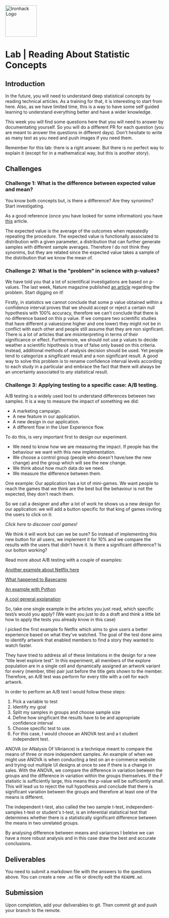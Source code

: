 <img src="https://bit.ly/2VnXWr2" alt="Ironhack Logo" width="100"/>

# Lab | Reading About Statistic Concepts

## Introduction

In the future, you will need to understand deep statistical concepts by reading technical articles. As a training for that, it is interesting to start from here. Also, as we have limited time, this is a way to have some self guided learning to understand everything better and have a wider knowledge.

This week you will find some questions here that you will need to answer by documentating yourself. So you will do a different PR for each question (you are meant to answer the questions in different days). Don't hesitate to write as many text as you need and push images if you need them.

Remember for this lab: there is a right answer. But there is no perfect way to explain it (except for in a mathematical way, but this is another story).

## Challenges

### Challenge 1: What is the difference between expected value and mean?
You know both concepts but, is there a difference? Are they synonims? Start investigating. 

As a good reference (once you have looked for some information) you have   [this](http://expected.news/value2) article.

The expected value is the average of the outcomes when repeatedly repeating the procedure. The expected value is functionally associated to distribution with a given parameter, a distribution that can further generate samples with different sample averages. Therefore I do not think they synonims, but they are related since the expected value takes a sample of the distribution that we know the mean of.

### Challenge 2: What is the "problem" in science with p-values?
We have told you that a lot of scientifical investigations are based on p-values. The last week, Nature magazine published [an article](http://nature.social/statistical4) regarding the problem. Start digging on it!

Firstly, in statistics we cannot conclude that some p value obtained within a confidence interval proves that we should accept or reject a certain null hypothesis with 100% accuracy, therefore we can't conclude that there is no difference based on this p value. If we compare two scientific studies that have different p values(one higher and one lower) they might not be in conflict with each other and people still assume that they are non signficant. There is a lot of articles that are misinterpreting in terms of their significance or effect. Furthermore, we should not use p values to decide weather a scientific hipothesis is true of false only based on this criteria. Instead, additional methods of analysis decision should be used. Yet people tend to categorize a singificant result and a non significant result. A good way to solve this problem is to rename confidence interval levels according to each study in a particular and embrace the fact that there will always be an uncertainty associated to any statistical result. 


### Challenge 3: Applying testing to a specific case: A/B testing.
A/B testing is a widely used tool to understand differences between two samples. It is a way to measure the impact of something we did: 
* A marketing campaign.
* A new feature in our application. 
* A new design in our application.
* A different flow in the User Experience flow.

To do this, is very important first to design our experiment. 
* We need to know how we are measuring the impact. If people has the behaviour we want with this new implementation.
* We choose a control group (people who doesn't have/see the new change) and the group which will see the new change. 
* We think about how much data do we need.
* We measure the difference between them.

One example:
Our application has a lot of mini-games. We want people to reach the games that we think are the best but the behaviour is not the expected, they don't reach them.

So we call a designer and after a lot of work he shows us a new design for our application: we will add a button specific for that king of games inviting the users to click on it:

*Click here to discover cool games!*

We think it will work but can we be sure? So instead of implementing this new button for all users, we implement it for 10% and we compare the results with the users that didn't have it. Is there a significant difference? Is our botton working?

Read more about A/B testing with a couple of examples:

[Another example about Netflix here](http://select.video/artwork4)

[What happened to Basecamp](http://millions.social/tested7)

[An example with Python](http://math.social/tested3)

[A cool general explanation](http://arts.show/tested7)

So, take one single example in the articles you just read, which specific test/s would you apply? (We want you just to do a draft and think a little bit how to apply the tests you already know in this case)

I picked the first example fo Netflix which aims to give users a better experience based on what they've watched. The goal of the test done aims to identify artwork that enabled members to find a story they wanted to watch faster.

They have tried to address all of these limitations in the design for a new “title level explore test”. In this experiment, all members of the explore population are in a single cell and dynamically assigned an artwork variant for every (member, title) pair just before the title gets shown to the member. Therefore, an A/B test was perform for every title with a cell for each artwork. 

In order to perform an A/B test I would follow these steps: 

1. Pick a variable to test
2. Identify my goal
3. Split my samples in groups and choose sample size
4. Define how singificant the results have to be and appropriate confidence interval
5. Choose specific test to use. 
6. For this case, I would choose an ANOVA test and a t student independent test.

ANOVA (or ANalysis Of VAriance) is a technique meant to compare the means of three or more independent samples. An example of when we might use ANOVA is when conducting a test on an e-commerce website and trying out multiple UI designs at once to see if there is a change in sales. With the ANOVA, we compare the difference in variation between the groups and the difference in variation within the groups themselves. If the F statistic is sufficiently large, this means the p-value will be sufficiently small. This will lead us to reject the null hypothesis and conclude that there is significant variation between the groups and therefore at least one of the means is different.

The independent t-test, also called the two sample t-test, independent-samples t-test or student's t-test, is an inferential statistical test that determines whether there is a statistically significant difference between the means in two unrelated groups.

By analysing difference between means and variances I beleive we can have a more robust analysis and in this case draw the best and accurate conclusions.

## Deliverables
You need to submit a markdown file with the answers to the questions above. You can create a new `.md` file or directly edit the `README.md`.

## Submission
Upon completion, add your deliverables to git. Then commit git and push your branch to the remote.
